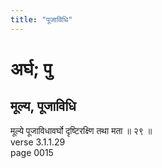```yaml
---
title: "पूजाविधि"
---
```


# अर्घ; पु
## मूल्य, पूजाविधि
मूल्ये पूजाविधावर्घो दृष्टिरक्ष्णि तथा मता ॥ २९ ॥<br />verse 3.1.1.29<br />page 0015

